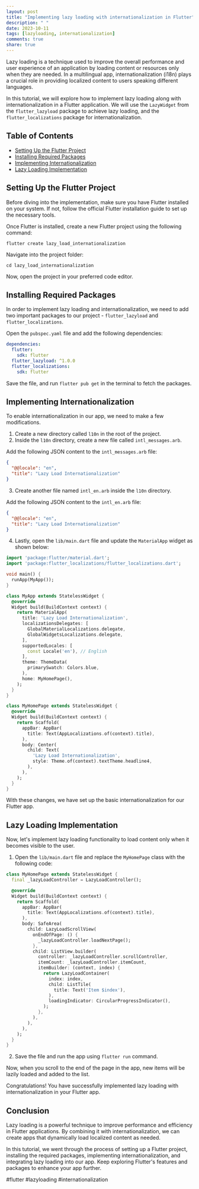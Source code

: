 ```yaml
---
layout: post
title: "Implementing lazy loading with internationalization in Flutter"
description: " "
date: 2023-10-11
tags: [lazyloading, internationalization]
comments: true
share: true
---
```


Lazy loading is a technique used to improve the overall performance and user experience of an application by loading content or resources only when they are needed. In a multilingual app, internationalization (i18n) plays a crucial role in providing localized content to users speaking different languages.

In this tutorial, we will explore how to implement lazy loading along with internationalization in a Flutter application. We will use the `LazyWidget` from the `flutter_lazyload` package to achieve lazy loading, and the `flutter_localizations` package for internationalization.

## Table of Contents
- [Setting Up the Flutter Project](#setting-up-the-flutter-project)
- [Installing Required Packages](#installing-required-packages)
- [Implementing Internationalization](#implementing-internationalization)
- [Lazy Loading Implementation](#lazy-loading-implementation)

## Setting Up the Flutter Project

Before diving into the implementation, make sure you have Flutter installed on your system. If not, follow the official Flutter installation guide to set up the necessary tools.

Once Flutter is installed, create a new Flutter project using the following command:

```
flutter create lazy_load_internationalization
```

Navigate into the project folder:

```
cd lazy_load_internationalization
```

Now, open the project in your preferred code editor.

## Installing Required Packages

In order to implement lazy loading and internationalization, we need to add two important packages to our project - `flutter_lazyload` and `flutter_localizations`.

Open the `pubspec.yaml` file and add the following dependencies:

```yaml
dependencies:
  flutter:
    sdk: flutter
  flutter_lazyload: ^1.0.0
  flutter_localizations:
    sdk: flutter
```

Save the file, and run `flutter pub get` in the terminal to fetch the packages.

## Implementing Internationalization

To enable internationalization in our app, we need to make a few modifications.

1. Create a new directory called `l10n` in the root of the project.
2. Inside the `l10n` directory, create a new file called `intl_messages.arb`.

Add the following JSON content to the `intl_messages.arb` file:

```json
{
  "@@locale": "en",
  "title": "Lazy Load Internationalization"
}
```

3. Create another file named `intl_en.arb` inside the `l10n` directory.

Add the following JSON content to the `intl_en.arb` file:

```json
{
  "@@locale": "en",
  "title": "Lazy Load Internationalization"
}
```

4. Lastly, open the `lib/main.dart` file and update the `MaterialApp` widget as shown below:

```dart
import 'package:flutter/material.dart';
import 'package:flutter_localizations/flutter_localizations.dart';

void main() {
  runApp(MyApp());
}

class MyApp extends StatelessWidget {
  @override
  Widget build(BuildContext context) {
    return MaterialApp(
      title: 'Lazy Load Internationalization',
      localizationsDelegates: [
        GlobalMaterialLocalizations.delegate,
        GlobalWidgetsLocalizations.delegate,
      ],
      supportedLocales: [
        const Locale('en'), // English
      ],
      theme: ThemeData(
        primarySwatch: Colors.blue,
      ),
      home: MyHomePage(),
    );
  }
}

class MyHomePage extends StatelessWidget {
  @override
  Widget build(BuildContext context) {
    return Scaffold(
      appBar: AppBar(
        title: Text(AppLocalizations.of(context).title),
      ),
      body: Center(
        child: Text(
          'Lazy Load Internationalization',
          style: Theme.of(context).textTheme.headline4,
        ),
      ),
    );
  }
}
```

With these changes, we have set up the basic internationalization for our Flutter app.

## Lazy Loading Implementation

Now, let's implement lazy loading functionality to load content only when it becomes visible to the user.

1. Open the `lib/main.dart` file and replace the `MyHomePage` class with the following code:

```dart
class MyHomePage extends StatelessWidget {
  final _lazyLoadController = LazyLoadController();

  @override
  Widget build(BuildContext context) {
    return Scaffold(
      appBar: AppBar(
        title: Text(AppLocalizations.of(context).title),
      ),
      body: SafeArea(
        child: LazyLoadScrollView(
          onEndOfPage: () {
            _lazyLoadController.loadNextPage();
          },
          child: ListView.builder(
            controller: _lazyLoadController.scrollController,
            itemCount: _lazyLoadController.itemCount,
            itemBuilder: (context, index) {
              return LazyLoadContainer(
                index: index,
                child: ListTile(
                  title: Text('Item $index'),
                ),
                loadingIndicator: CircularProgressIndicator(),
              );
            },
          ),
        ),
      ),
    );
  }
}
```

2. Save the file and run the app using `flutter run` command.

Now, when you scroll to the end of the page in the app, new items will be lazily loaded and added to the list.

Congratulations! You have successfully implemented lazy loading with internationalization in your Flutter app.

## Conclusion

Lazy loading is a powerful technique to improve performance and efficiency in Flutter applications. By combining it with internationalization, we can create apps that dynamically load localized content as needed.

In this tutorial, we went through the process of setting up a Flutter project, installing the required packages, implementing internationalization, and integrating lazy loading into our app. Keep exploring Flutter's features and packages to enhance your app further.

#flutter #lazyloading #internationalization